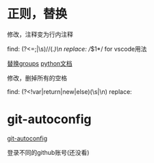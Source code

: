 # 正则，替换
修改，注释变为行内注释

find: 
(?<=;|\s)//(.*)\n
replace: /*$1*/
for vscode用法

[替换groups](https://docs.microsoft.com/en-us/visualstudio/ide/using-regular-expressions-in-visual-studio?view=vs-2022#capture-groups-and-replacement-patterns)
[python文档](https://docs.python.org/3/library/re.html)

修改，删掉所有的空格

find: 
(?<!var|return|new|else)(\s|\n)
replace: <null>



# git-autoconfig
[git-autoconfig](https://marketplace.visualstudio.com/items?itemName=shyykoserhiy.git-autoconfig)

登录不同的github账号(还没看)

